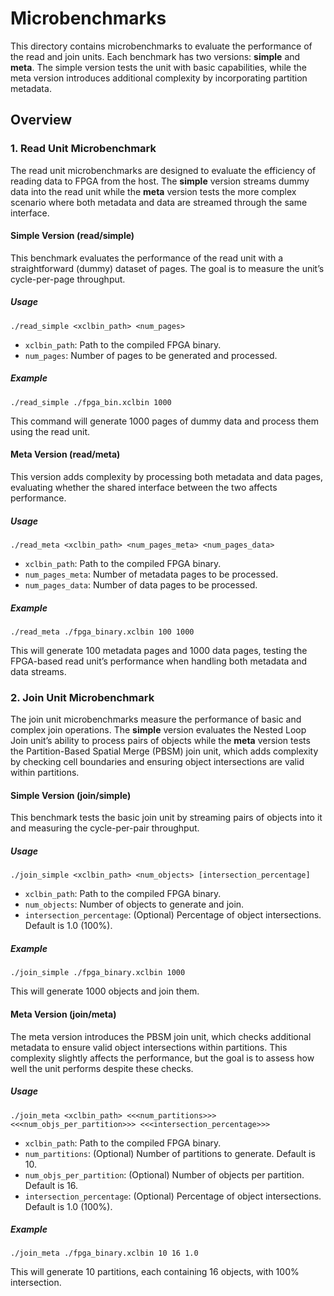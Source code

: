 # Microbenchmarks

This directory contains microbenchmarks to evaluate the performance of the read and join units. Each benchmark has two versions: **simple** and **meta**. The simple version tests the unit with basic capabilities, while the meta version introduces additional complexity by incorporating partition metadata.

## Overview

### 1. Read Unit Microbenchmark

The read unit microbenchmarks are designed to evaluate the efficiency of reading data to FPGA from the host. The **simple** version streams dummy data into the read unit while the **meta** version tests the more complex scenario where both metadata and data are streamed through the same interface.

#### Simple Version (read/simple)

This benchmark evaluates the performance of the read unit with a straightforward (dummy) dataset of pages. The goal is to measure the unit’s cycle-per-page throughput.

##### Usage

```
./read_simple <xclbin_path> <num_pages>
```

- `xclbin_path`: Path to the compiled FPGA binary.
- `num_pages`: Number of pages to be generated and processed.

##### Example

```
./read_simple ./fpga_bin.xclbin 1000
```

This command will generate 1000 pages of dummy data and process them using the read unit.

#### Meta Version (read/meta)

This version adds complexity by processing both metadata and data pages, evaluating whether the shared interface between the two affects performance.

##### Usage

```
./read_meta <xclbin_path> <num_pages_meta> <num_pages_data>
```

- `xclbin_path`: Path to the compiled FPGA binary.
- `num_pages_meta`: Number of metadata pages to be processed.
- `num_pages_data`: Number of data pages to be processed.

##### Example

```
./read_meta ./fpga_binary.xclbin 100 1000
```

This will generate 100 metadata pages and 1000 data pages, testing the FPGA-based read unit’s performance when handling both metadata and data streams.

### 2. Join Unit Microbenchmark

The join unit microbenchmarks measure the performance of basic and complex join operations. The **simple** version evaluates the Nested Loop Join unit’s ability to process pairs of objects while the **meta** version tests the Partition-Based Spatial Merge (PBSM) join unit, which adds complexity by checking cell boundaries and ensuring object intersections are valid within partitions.

#### Simple Version (join/simple)

This benchmark tests the basic join unit by streaming pairs of objects into it and measuring the cycle-per-pair throughput.

##### Usage

```
./join_simple <xclbin_path> <num_objects> [intersection_percentage]
```

- `xclbin_path`: Path to the compiled FPGA binary.
- `num_objects`: Number of objects to generate and join.
- `intersection_percentage`: (Optional) Percentage of object intersections. Default is 1.0 (100%).

##### Example

```
./join_simple ./fpga_binary.xclbin 1000
```

This will generate 1000 objects and join them.

#### Meta Version (join/meta)

The meta version introduces the PBSM join unit, which checks additional metadata to ensure valid object intersections within partitions. This complexity slightly affects the performance, but the goal is to assess how well the unit performs despite these checks.

##### Usage

```
./join_meta <xclbin_path> <<<num_partitions>>> <<<num_objs_per_partition>>> <<<intersection_percentage>>> 
```

- `xclbin_path`: Path to the compiled FPGA binary.
- `num_partitions`: (Optional) Number of partitions to generate. Default is 10.
- `num_objs_per_partition`: (Optional) Number of objects per partition. Default is 16.
- `intersection_percentage`: (Optional) Percentage of object intersections. Default is 1.0 (100%).

##### Example

```
./join_meta ./fpga_binary.xclbin 10 16 1.0
```

This will generate 10 partitions, each containing 16 objects, with 100% intersection.